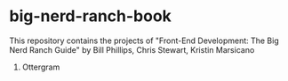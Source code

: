 # big-nerd-ranch-book

This repository contains the projects of "Front-End Development: The Big Nerd Ranch Guide" by Bill Phillips, Chris Stewart, Kristin Marsicano

1. Ottergram 
